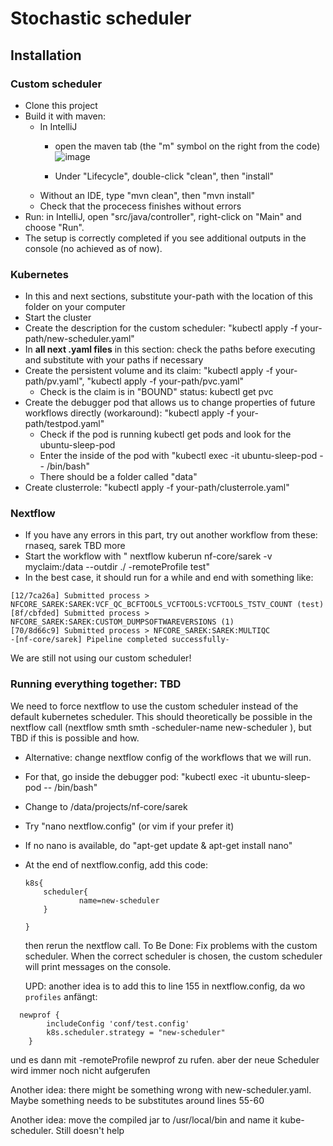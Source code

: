 #  Stochastic scheduler

## Installation
### Custom scheduler
* Clone this project
* Build it with maven:
  * In IntelliJ
    * open the maven tab (the "m" symbol on the right from the code)
  ![image](https://github.com/kulagins/stochastic-scheduler/assets/75316111/5837c4ca-b7ca-4544-8353-87b8386bc743)
 
  
    * Under "Lifecycle", double-click "clean", then "install"
  * Without an IDE, type "mvn clean", then "mvn install"
  * Check that the procecess finishes without errors
* Run: in IntelliJ, open "src/java/controller", right-click on "Main" and choose "Run".
* The setup is correctly completed if you see additional outputs in the console (no achieved as of now).
### Kubernetes
*  In this and next sections, substitute your-path with the location of this folder on your computer
*  Start the cluster
*  Create the description for the custom scheduler: "kubectl apply -f your-path/new-scheduler.yaml"
*  In **all next .yaml files** in this section: check the paths before executing and substitute with your paths if necessary
* Create the persistent volume and its claim: "kubectl apply -f your-path/pv.yaml", "kubectl apply -f your-path/pvc.yaml"
  * Check is the claim is in "BOUND" status: kubectl get pvc
* Create the debugger pod that allows us to change properties of future workflows directly (workaround): "kubectl apply -f your-path/testpod.yaml"
  * Check if the pod is running kubectl get pods and look for the ubuntu-sleep-pod
  * Enter the inside of the pod with "kubectl exec -it ubuntu-sleep-pod -- /bin/bash"
  * There should be a folder called "data"
*  Create clusterrole: "kubectl apply -f your-path/clusterrole.yaml"
### Nextflow
* If you have any errors in this part, try out another workflow from these: rnaseq, sarek TBD more
* Start the workflow with " nextflow kuberun nf-core/sarek -v myclaim:/data --outdir ./ -remoteProfile test"
 *  In the best case, it should run for a while and end with something like:
   ```
[12/7ca26a] Submitted process > NFCORE_SAREK:SAREK:VCF_QC_BCFTOOLS_VCFTOOLS:VCFTOOLS_TSTV_COUNT (test)
[8f/cbfded] Submitted process > NFCORE_SAREK:SAREK:CUSTOM_DUMPSOFTWAREVERSIONS (1)
[70/8d66c9] Submitted process > NFCORE_SAREK:SAREK:MULTIQC
-[nf-core/sarek] Pipeline completed successfully-

 ```
We are still not using our custom scheduler!

 ### Running everything together: TBD
 We need to force nextflow to use the custom scheduler instead of the default kubernetes scheduler.
 This should theoretically be possible in the nextflow call (nextflow smth smth -scheduler-name new-scheduler ), but TBD if this is possible and how.
 * Alternative: change nextflow config of the workflows that we will run.
 * For that, go inside the debugger pod: "kubectl exec -it ubuntu-sleep-pod -- /bin/bash"
  * Change to /data/projects/nf-core/sarek
  * Try "nano nextflow.config" (or vim if your prefer it)
   * If no nano is available, do "apt-get update & apt-get install nano"
  * At the  end of nextflow.config, add this code:
    ```
    k8s{
        scheduler{
                name=new-scheduler
        }

    }
    ```

    then rerun the nextflow call.
    To Be Done: Fix problems with the custom scheduler. When the correct scheduler is chosen, the custom scheduler will print messages on the console.

    UPD: another idea is to add this to line 155 in nextflow.config, da wo `profiles` anfängt:
```
  newprof {
        includeConfig 'conf/test.config'
        k8s.scheduler.strategy = "new-scheduler"
    }

```
und es dann mit -remoteProfile newprof zu rufen. aber der neue Scheduler wird immer noch nicht aufgerufen

Another idea: there might be something wrong with new-scheduler.yaml. Maybe something needs to be substitutes around lines 55-60


Another idea: move the compiled jar to /usr/local/bin and name it kube-scheduler. Still doesn't help
